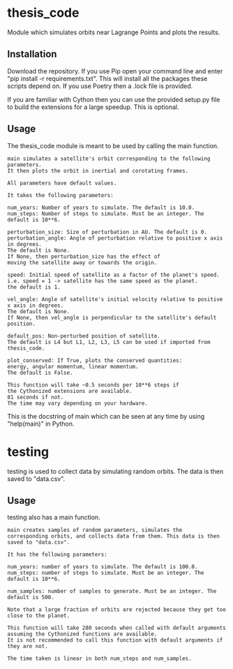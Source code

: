 # thesis_code

Module which simulates orbits near Lagrange Points and plots the results.

## Installation

Download the repository.
If you use Pip open your command line and enter "pip install -r requirements.txt". This will install all the packages these scripts depend on. If you use Poetry then a .lock file is provided.

If you are familiar with Cython then you can use the provided setup.py file to build the extensions for a large speedup. This is optional.

## Usage

The thesis_code module is meant to be used by calling the main function.

```
main simulates a satellite's orbit corresponding to the following parameters.
It then plots the orbit in inertial and corotating frames.

All parameters have default values.

It takes the following parameters:

num_years: Number of years to simulate. The default is 10.0.
num_steps: Number of steps to simulate. Must be an integer. The default is 10**6.

perturbation_size: Size of perturbation in AU. The default is 0.
perturbation_angle: Angle of perturbation relative to positive x axis in degrees.
The default is None.
If None, then perturbation_size has the effect of
moving the satellite away or towards the origin.

speed: Initial speed of satellite as a factor of the planet's speed.
i.e. speed = 1 -> satellite has the same speed as the planet.
the default is 1.

vel_angle: Angle of satellite's initial velocity relative to positive x axis in degrees.
The default is None.
If None, then vel_angle is perpendicular to the satellite's default position.

default_pos: Non-perturbed position of satellite.
The default is L4 but L1, L2, L3, L5 can be used if imported from thesis_code.

plot_conserved: If True, plots the conserved quantities:
energy, angular momentum, linear momentum.
The default is False.

This function will take ~0.5 seconds per 10**6 steps if
the Cythonized extensions are available.
81 seconds if not.
The time may vary depending on your hardware.
```

This is the docstring of main which can be seen at any time by using "help(main)" in Python.

# testing

testing is used to collect data by simulating random orbits. The data is then saved to "data.csv".

## Usage

testing also has a main function.

```
main creates samples of random parameters, simulates the
corresponding orbits, and collects data from them. This data is then saved to "data.csv".

It has the following parameters:

num_years: number of years to simulate. The default is 100.0.
num_steps: number of steps to simulate. Must be an integer. The default is 10**6.

num_samples: number of samples to generate. Must be an integer. The default is 500.

Note that a large fraction of orbits are rejected because they get too close to the planet.

This function will take 280 seconds when called with default arguments
assuming the Cythonized functions are available.
It is not recommended to call this function with default arguments if they are not.

The time taken is linear in both num_steps and num_samples.
```
